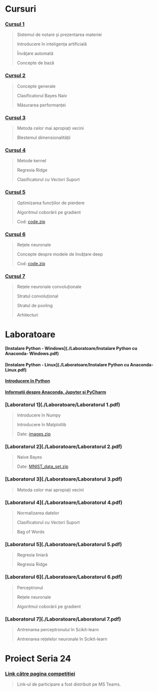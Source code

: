 
# Cursuri 

### [Cursul 1](./Cursuri/Curs1.pptx)

  > Sistemul de notare și prezentarea materiei
  >
  > Introducere în inteligența artificială
  >
  > Învățare automată
  >
  > Concepte de bază

### [Cursul 2](./Cursuri/Curs2.pptx)
  
   > Concepte generale
   >
   > Clasificatorul Bayes Naiv
   >
   > Măsurarea performanței
   
### [Cursul 3](./Cursuri/Curs3.pptx)
  
   > Metoda celor mai apropiați vecini
   >
   > Blestemul dimensionalității

### [Cursul 4](./Cursuri/Curs4.pptx)
 
  > Metode kernel
  >
  > Regresia Ridge
  >
  > Clasificatorul cu Vectori Suport
  
### [Cursul 5](./Cursuri/Curs5.pptx)
 
  > Optimizarea funcțiilor de pierdere
  >
  > Algoritmul coborârii pe gradient
  >
  > Cod: [code.zip](./Data/Curs5_code.zip)

### [Cursul 6](./Cursuri/Curs6.pptx)
 
  > Rețele neuronale
  >
  > Concepte despre modele de învățare deep
  >
  > Cod: [code.zip](./Data/Curs6_code.zip)

### [Cursul 7](./Cursuri/Curs7.pptx)
 
  > Rețele neuronale convoluționale
  >
  > Stratul convoluțional
  >
  > Stratul de pooling
  >
  > Arhitecturi

# Laboratoare 
#### [Instalare Python - Windows](./Laboratoare/Instalare Python cu Anaconda- Windows.pdf)
#### [Instalare Python - Linux](./Laboratoare/Instalare Python cu Anaconda- Linux.pdf)
#### [Introducere în Python](./Laboratoare/Introducere-in-python.pdf) 
#### [Informații despre Anaconda, Jupyter și PyCharm](./Laboratoare/Anaconda_Jupyter_PyCharm.pdf) 
 
### [Laboratorul 1](./Laboratoare/Laboratorul 1.pdf)

 > Introducere în Numpy
 >
 > Introducere în Matplotlib
 >
 > Date: [images.zip](./Data/images.zip)

### [Laboratorul 2](./Laboratoare/Laboratorul 2.pdf)

 > Naive Bayes
 > 
 > Date: [MNIST_data_set.zip](./Data/data_MNIST.zip)

### [Laboratorul 3](./Laboratoare/Laboratorul 3.pdf)

 > Metoda celor mai apropiați vecini

### [Laboratorul 4](./Laboratoare/Laboratorul 4.pdf)

 > Normalizarea datelor
 > 
 > Clasificatorul cu Vectori Suport  
 >
 > Bag of Words

### [Laboratorul 5](./Laboratoare/Laboratorul 5.pdf)

> Regresia liniară 
>  
> Regresia Ridge

### [Laboratorul 6](./Laboratoare/Laboratorul 6.pdf)

 > Perceptronul
 >
 > Rețele neuronale
 >
 > Algoritmul coborârii pe gradient
 
### [Laboratorul 7](./Laboratoare/Laboratorul 7.pdf)

 > Antrenarea perceptronului în Scikit-learn
 >
 > Antrenarea rețelelor neuronale în Scikit-learn

# Proiect Seria 24

### [Link către pagina competiției](https://www.kaggle.com/c/unibuc-2022-s24/)

> Link-ul de participare a fost distribuit pe MS Teams.
